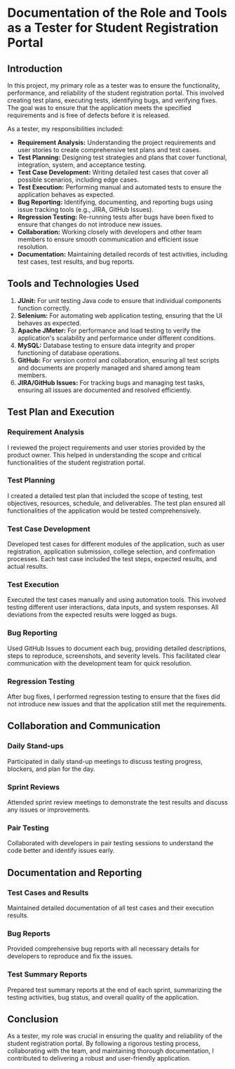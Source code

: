 # Documentation of the Role and Tools as a Tester for Student Registration Portal

## Introduction

In this project, my primary role as a tester was to ensure the functionality, performance, and reliability of the student registration portal. This involved creating test plans, executing tests, identifying bugs, and verifying fixes. The goal was to ensure that the application meets the specified requirements and is free of defects before it is released.

As a tester, my responsibilities included:

- **Requirement Analysis:** Understanding the project requirements and user stories to create comprehensive test plans and test cases.
- **Test Planning:** Designing test strategies and plans that cover functional, integration, system, and acceptance testing.
- **Test Case Development:** Writing detailed test cases that cover all possible scenarios, including edge cases.
- **Test Execution:** Performing manual and automated tests to ensure the application behaves as expected.
- **Bug Reporting:** Identifying, documenting, and reporting bugs using issue tracking tools (e.g., JIRA, GitHub Issues).
- **Regression Testing:** Re-running tests after bugs have been fixed to ensure that changes do not introduce new issues.
- **Collaboration:** Working closely with developers and other team members to ensure smooth communication and efficient issue resolution.
- **Documentation:** Maintaining detailed records of test activities, including test cases, test results, and bug reports.

## Tools and Technologies Used

1. **JUnit:** For unit testing Java code to ensure that individual components function correctly.
2. **Selenium:** For automating web application testing, ensuring that the UI behaves as expected.
3. **Apache JMeter:** For performance and load testing to verify the application's scalability and performance under different conditions.
4. **MySQL:** Database testing to ensure data integrity and proper functioning of database operations.
5. **GitHub:** For version control and collaboration, ensuring all test scripts and documents are properly managed and shared among team members.
6. **JIRA/GitHub Issues:** For tracking bugs and managing test tasks, ensuring all issues are documented and resolved efficiently.

## Test Plan and Execution

### Requirement Analysis

I reviewed the project requirements and user stories provided by the product owner. This helped in understanding the scope and critical functionalities of the student registration portal.

### Test Planning

I created a detailed test plan that included the scope of testing, test objectives, resources, schedule, and deliverables. The test plan ensured all functionalities of the application would be tested comprehensively.

### Test Case Development

Developed test cases for different modules of the application, such as user registration, application submission, college selection, and confirmation processes. Each test case included the test steps, expected results, and actual results.

### Test Execution

Executed the test cases manually and using automation tools. This involved testing different user interactions, data inputs, and system responses. All deviations from the expected results were logged as bugs.

### Bug Reporting

Used GitHub Issues to document each bug, providing detailed descriptions, steps to reproduce, screenshots, and severity levels. This facilitated clear communication with the development team for quick resolution.

### Regression Testing

After bug fixes, I performed regression testing to ensure that the fixes did not introduce new issues and that the application still met the requirements.

## Collaboration and Communication

### Daily Stand-ups

Participated in daily stand-up meetings to discuss testing progress, blockers, and plan for the day.

### Sprint Reviews

Attended sprint review meetings to demonstrate the test results and discuss any issues or improvements.

### Pair Testing

Collaborated with developers in pair testing sessions to understand the code better and identify issues early.

## Documentation and Reporting

### Test Cases and Results

Maintained detailed documentation of all test cases and their execution results.

### Bug Reports

Provided comprehensive bug reports with all necessary details for developers to reproduce and fix the issues.

### Test Summary Reports

Prepared test summary reports at the end of each sprint, summarizing the testing activities, bug status, and overall quality of the application.

## Conclusion

As a tester, my role was crucial in ensuring the quality and reliability of the student registration portal. By following a rigorous testing process, collaborating with the team, and maintaining thorough documentation, I contributed to delivering a robust and user-friendly application.

